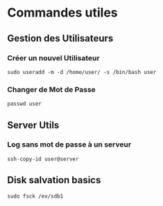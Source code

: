 # Commandes utiles

## Gestion des Utilisateurs
### Créer un nouvel Utilisateur

```
sudo useradd -m -d /home/user/ -s /bin/bash user
```

### Changer de Mot de Passe

```
passwd user
```

## Server Utils
### Log sans mot de passe à un serveur

```
ssh-copy-id user@server
```

## Disk salvation basics

```
sudo fsck /ev/sdb1
```
